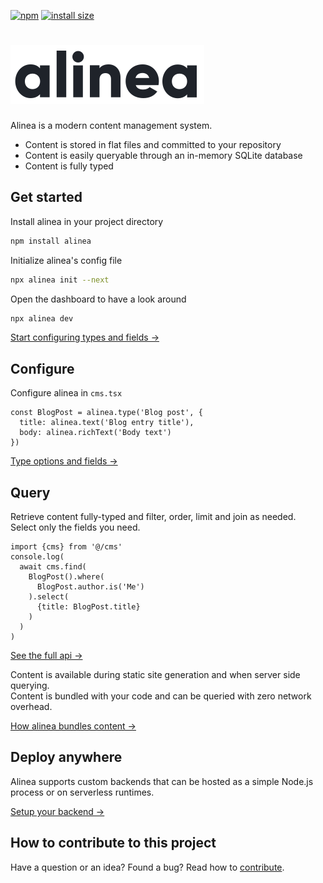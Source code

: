 [![npm](https://img.shields.io/npm/v/alinea.svg)](https://npmjs.org/package/alinea)
[![install size](https://packagephobia.com/badge?p=alinea)](https://packagephobia.com/result?p=alinea)

# [![Alinea CMS logo](https://github.com/alineacms/alinea/raw/HEAD/apps/web/public/logo.svg)](https://alinea.sh)

Alinea is a modern content management system.

- Content is stored in flat files and committed to your repository
- Content is easily queryable through an in-memory SQLite database
- Content is fully typed

## Get started

Install alinea in your project directory

```sh
npm install alinea
```

Initialize alinea's config file

```sh
npx alinea init --next
```

Open the dashboard to have a look around

```sh
npx alinea dev
```

[Start configuring types and fields →](https://alinea.sh/docs/configuration)

## Configure

Configure alinea in `cms.tsx`

```tsx
const BlogPost = alinea.type('Blog post', {
  title: alinea.text('Blog entry title'),
  body: alinea.richText('Body text')
})
```

[Type options and fields →](https://alinea.sh/docs/configuration)

## Query

Retrieve content fully-typed and filter, order, limit and join as needed.  
Select only the fields you need.

```tsx
import {cms} from '@/cms'
console.log(
  await cms.find(
    BlogPost().where(
      BlogPost.author.is('Me')
    ).select(
      {title: BlogPost.title}
    )
  )
)
```

[See the full api →](https://alinea.sh/docs/content/query)

Content is available during static site generation and when server side querying.  
Content is bundled with your code and can be queried with zero network overhead.

[How alinea bundles content →](https://alinea.sh/docs/content)

## Deploy anywhere

Alinea supports custom backends that can be hosted as a simple Node.js process or on serverless runtimes.

[Setup your backend →](https://alinea.sh/docs/deploy)

## How to contribute to this project

Have a question or an idea? Found a bug? Read how to [contribute](contributing.md).
